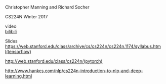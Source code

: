 Christopher Manning and Richard Socher

CS224N Winter 2017

video<br>[bilibili](https://www.bilibili.com/video/av13383754?from=search&seid=5309994097046640780)

Slides  
https://web.stanford.edu/class/archive/cs/cs224n/cs224n.1174/syllabus.html(tensorflow)  

http://web.stanford.edu/class/cs224n/(pytorch)

http://www.hankcs.com/nlp/cs224n-introduction-to-nlp-and-deep-learning.html

